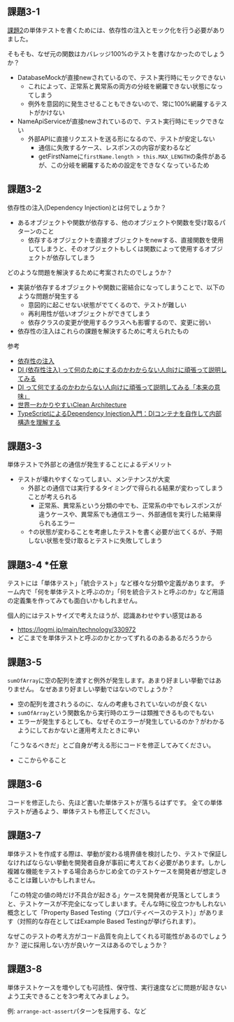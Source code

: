 ## 課題3-1

[課題2](https://www.notion.so/2-ab782bceba3c45b8bcada7551abb2d8b?pvs=21)の単体テストを書くためには、依存性の注入とモック化を行う必要がありました。

そもそも、なぜ元の関数はカバレッジ100%のテストを書けなかったのでしょうか？
- DatabaseMockが直接newされているので、テスト実行時にモックできない
  - これによって、正常系と異常系の両方の分岐を網羅できない状態になってしまう
  - 例外を意図的に発生させることもできないので、常に100%網羅するテストがかけない
- NameApiServiceが直接newされているので、テスト実行時にモックできない
  - 外部APIに直接リクエストを送る形になるので、テストが安定しない
    - 通信に失敗するケース、レスポンスの内容が変わるなど
    - getFirstNameに`firstName.length > this.MAX_LENGTH`の条件があるが、この分岐を網羅するための設定をできなくなっているため

## 課題3-2

依存性の注入(Dependency Injection)とは何でしょうか？
- あるオブジェクトや関数が依存する、他のオブジェクトや関数を受け取るパターンのこと
  - 依存するオブジェクトを直接オブジェクトをnewする、直接関数を使用してしまうと、そのオブジェクトもしくは関数によって使用するオブジェクトが依存してしまう

どのような問題を解決するために考案されたのでしょうか？
- 実装が依存するオブジェクトや関数に密結合になってしまうことで、以下のような問題が発生する
  - 意図的に起こせない状態がでてくるので、テストが難しい
  - 再利用性が低いオブジェクトができてしまう
  - 依存クラスの変更が使用するクラスへも影響するので、変更に弱い
- 依存性の注入はこれらの課題を解決するために考えられたもの

参考
- [依存性の注入](https://ja.wikipedia.org/wiki/%E4%BE%9D%E5%AD%98%E6%80%A7%E3%81%AE%E6%B3%A8%E5%85%A5)
- [DI (依存性注入) って何のためにするのかわからない人向けに頑張って説明してみる](https://qiita.com/okazuki/items/a0f2fb0a63ca88340ff6)
- [DI って何でするのかわからない人向けに頑張って説明してみる「本来の意味」](https://qiita.com/okazuki/items/0c17a161a921847cd080)
- [世界一わかりやすいClean Architecture](https://www.nuits.jp/entry/easiest-clean-architecture-2019-09)
- [TypeScriptによるDependency Injection入門：DIコンテナを自作して内部構造を理解する](https://zenn.dev/spacemarket/articles/8ddba858aa09c2)

## 課題3-3

単体テストで外部との通信が発生することによるデメリット
- テストが壊れやすくなってしまい、メンテナンスが大変
  - 外部との通信では実行するタイミングで得られる結果が変わってしまうことが考えられる
    - 正常系、異常系という分類の中でも、正常系の中でもレスポンスが違うケースや、異常系でも通信エラー、外部通信を実行した結果得られるエラー
  - ↑の状態が変わることを考慮したテストを書く必要が出てくるが、予期しない状態を受け取るとテストに失敗してしまう

## 課題3-4 *任意

テストには「単体テスト」「統合テスト」など様々な分類や定義があります。
チーム内で「何を単体テストと呼ぶのか」「何を統合テストと呼ぶのか」など用語の定義集を作ってみても面白いかもしれません。

個人的にはテストサイズで考えたほうが、認識あわせやすい感覚はある
- https://logmi.jp/main/technology/330972
- どこまでを単体テストと呼ぶのかとかってずれるのあるあるだろうから

## 課題3-5

`sumOfArray`に空の配列を渡すと例外が発生します。あまり好ましい挙動ではありません。
なぜあまり好ましい挙動ではないのでしょうか？
- 空の配列を渡されうるのに、なんの考慮もされていないのが良くない
- `sumOfArray`という関数名から実行時のエラーは類推できるものでもない
- エラーが発生するとしても、なぜそのエラーが発生しているのか？がわかるようにしておかないと運用考えたときに辛い

「こうなるべきだ」とご自身が考える形にコードを修正してみてください。
- ここからやること

## 課題3-6

コードを修正したら、先ほど書いた単体テストが落ちるはずです。
全ての単体テストが通るよう、単体テストも修正してください。

## 課題3-7

単体テストを作成する際は、挙動が変わる境界値を検討したり、テストで保証しなければならない挙動を開発者自身が事前に考えておく必要があります。しかし複雑な機能をテストする場合あらかじめ全てのテストケースを開発者が想定しきることは難しいかもしれません。

「この特定の値の時だけ不具合が起きる」ケースを開発者が見落としてしまうと、テストケースが不完全になってしまいます。そんな時に役立つかもしれない概念として「Property Based Testing（プロパティベースのテスト）」があります（対照的な存在としてはExample Based Testingが挙げられます）。

なぜこのテストの考え方がコード品質を向上してくれる可能性があるのでしょうか？
逆に採用しない方が良いケースはあるのでしょうか？

## 課題3-8

単体テストケースを増やしても可読性、保守性、実行速度などに問題が起きないよう工夫できることを3つ考えてみましょう。

例: `arrange-act-assert`パターンを採用する、など

